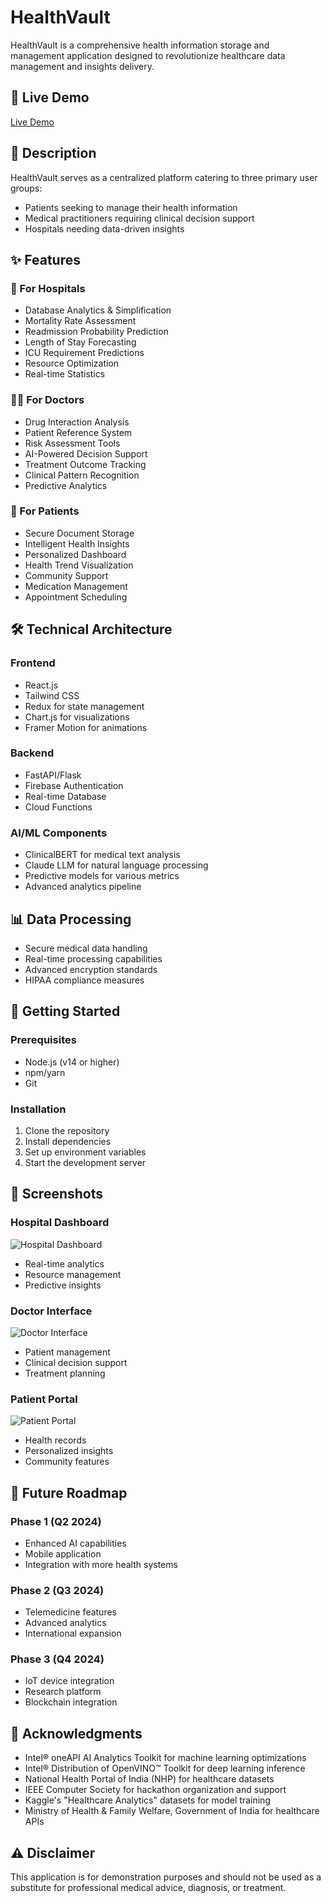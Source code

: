 # HealthVault

HealthVault is a comprehensive health information storage and management application designed to revolutionize healthcare data management and insights delivery.

## 🌟 Live Demo
[Live Demo](https://aetharvanguard.netlify.app)

## 📝 Description

HealthVault serves as a centralized platform catering to three primary user groups:
- Patients seeking to manage their health information
- Medical practitioners requiring clinical decision support
- Hospitals needing data-driven insights

## ✨ Features

### 🏥 For Hospitals
- Database Analytics & Simplification
- Mortality Rate Assessment
- Readmission Probability Prediction
- Length of Stay Forecasting
- ICU Requirement Predictions
- Resource Optimization
- Real-time Statistics

### 👨‍⚕️ For Doctors
- Drug Interaction Analysis
- Patient Reference System
- Risk Assessment Tools
- AI-Powered Decision Support
- Treatment Outcome Tracking
- Clinical Pattern Recognition
- Predictive Analytics

### 👤 For Patients
- Secure Document Storage
- Intelligent Health Insights
- Personalized Dashboard
- Health Trend Visualization
- Community Support
- Medication Management
- Appointment Scheduling

## 🛠️ Technical Architecture

### Frontend
- React.js
- Tailwind CSS
- Redux for state management
- Chart.js for visualizations
- Framer Motion for animations

### Backend
- FastAPI/Flask
- Firebase Authentication
- Real-time Database
- Cloud Functions

### AI/ML Components
- ClinicalBERT for medical text analysis
- Claude LLM for natural language processing
- Predictive models for various metrics
- Advanced analytics pipeline

## 📊 Data Processing
- Secure medical data handling
- Real-time processing capabilities
- Advanced encryption standards
- HIPAA compliance measures

## 🚀 Getting Started

### Prerequisites
- Node.js (v14 or higher)
- npm/yarn
- Git

### Installation
1. Clone the repository
2. Install dependencies
3. Set up environment variables
4. Start the development server

## 📱 Screenshots

### Hospital Dashboard
![Hospital Dashboard](https://i.imgur.com/eDfJzEf.png)
- Real-time analytics
- Resource management
- Predictive insights

### Doctor Interface
![Doctor Interface](![image](https://github.com/user-attachments/assets/9cb7711c-bb0c-46b3-82fc-7604814cf27b))
- Patient management
- Clinical decision support
- Treatment planning

### Patient Portal
![Patient Portal](https://github.com/user-attachments/assets/fb5397ab-e5ef-4ced-bed6-c14a879c429e)
- Health records
- Personalized insights
- Community features

## 🎯 Future Roadmap

### Phase 1 (Q2 2024)
- Enhanced AI capabilities
- Mobile application
- Integration with more health systems

### Phase 2 (Q3 2024)
- Telemedicine features
- Advanced analytics
- International expansion

### Phase 3 (Q4 2024)
- IoT device integration
- Research platform
- Blockchain integration

## 🙏 Acknowledgments

- Intel® oneAPI AI Analytics Toolkit for machine learning optimizations
- Intel® Distribution of OpenVINO™ Toolkit for deep learning inference
- National Health Portal of India (NHP) for healthcare datasets
- IEEE Computer Society for hackathon organization and support
- Kaggle's "Healthcare Analytics" datasets for model training
- Ministry of Health & Family Welfare, Government of India for healthcare APIs

## ⚠️ Disclaimer

This application is for demonstration purposes and should not be used as a substitute for professional medical advice, diagnosis, or treatment.
